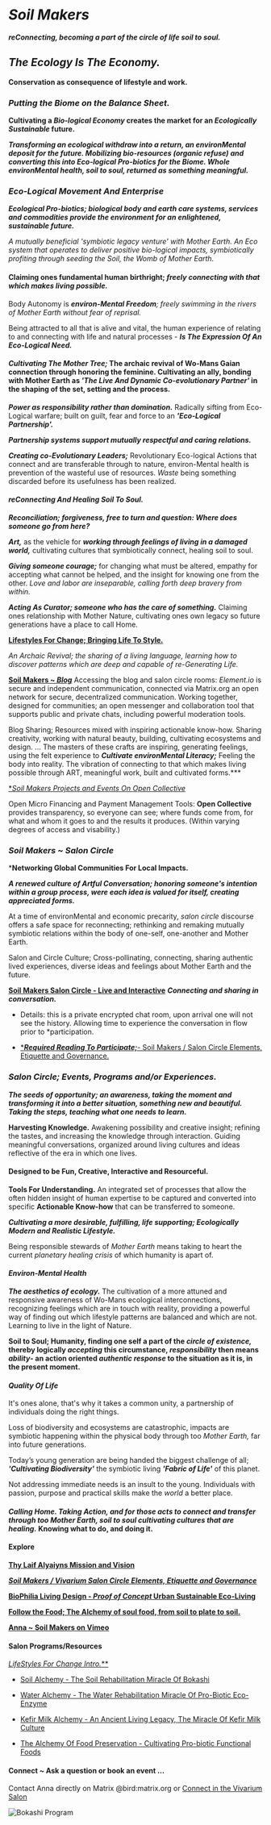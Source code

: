 # *Soil Makers*

***reConnecting, becoming a part of the circle of life soil to soul.***

## *The Ecology Is The Economy.*

**Conservation as consequence of lifestyle and work.**

### *Putting the Biome on the Balance Sheet.*

**Cultivating a *Bio-logical Economy* creates the market for an *Ecologically Sustainable* future.**

***Transforming an ecological withdraw into a return, an environMental deposit for the future. Mobilizing bio-resources (organic refuse) and converting this into Eco-logical Pro-biotics for the Biome. Whole environMental health, soil to soul, returned as something meaningful.***

### *Eco-Logical Movement And Enterprise*

***Ecological Pro-biotics; biological body and earth care systems, services and commodities provide the environment for an enlightened, sustainable future.***

*A mutually beneficial 'symbiotic legacy venture' with Mother Earth. An Eco system that operates to deliver positive bio-logical impacts, symbiotically profiting through seeding the Soil, the Womb of Mother Earth.*

#### Claiming ones fundamental human birthright; *freely connecting with that which makes living possible.*

Body Autonomy is ***environ-Mental Freedom**; freely swimming in the rivers of Mother Earth without fear of reprisal.*

Being attracted to all that is alive and vital, the human experience of relating to and connecting with life and natural processes - ***Is The Expression Of An Eco-Logical Need.***

#### *Cultivating The Mother Tree;* The archaic revival of Wo-Mans Gaian connection through honoring the feminine. Cultivating an ally, bonding with Mother Earth as *'The Live And Dynamic Co-evolutionary Partner'* in the shaping of the set, setting and the process.

***Power as responsibility rather than domination.*** Radically sifting from Eco-Logical warfare; built on guilt, fear and force to an ***'Eco-Logical Partnership'.***

***Partnership systems support mutually respectful and caring relations.***

***Creating co-Evolutionary Leaders;*** Revolutionary Eco-logical Actions that connect and are transferable through to nature, environ-Mental health is prevention of the wasteful use of resources. *Waste* being something discarded before its usefulness has been realized.

#### *reConnecting And Healing Soil To Soul.*

***Reconciliation; forgiveness, free to turn and question: Where does someone go from here?***

***Art,*** as the vehicle for ***working through feelings of living in a damaged world,*** cultivating cultures that symbiotically connect, healing soil to soul.

***Giving someone courage;*** for changing what must be altered, empathy for accepting what cannot be helped, and the insight for knowing one from the other. *Love and labor are inseparable, calling forth deep bravery from within.*

***Acting As Curator; someone who has the care of something.*** Claiming ones relationship with Mother Nature, cultivating ones own legacy so future generations have a place to call Home.

[**Lifestyles For Change; Bringing Life To Style.**](./lifeStylesForChange/lifeStylesForChangeIntro.md)

*An Archaic Revival; the sharing of a living language, learning how to discover patterns which are deep and capable of re-Generating Life.*

[**Soil Makers ~ *Blog***](https://matrix.to/#/!EwezVvVjpxKVCMIuRM:matrix.org?via=matrix.org&via=kde.org&via=converser.eu)
Accessing the blog and salon circle rooms: *Element.io* is secure and independent communication, connected via Matrix.org an open network for secure, decentralized communication. Working together, designed for communities; an open messenger and collaboration tool that supports public and private chats, including powerful moderation tools.

Blog Sharing; Resources mixed with inspiring actionable know-how. Sharing creativity, working with natural beauty, building, cultivating ecosystems and design. ... The masters of these crafts are inspiring, generating feelings, using the felt experience to ***Cultivate environMental Literacy;*** Feeling the body into reality. The vibration of connecting to that which makes living possible through ART, meaningful work, built and cultivated forms.***

[**Soil Makers Projects and Events On *Open Collective**](https://opencollective.com/soil-makers)

Open Micro Financing and Payment Management Tools: **Open Collective** provides transparency, so everyone can see; where funds come from, for what and whom it goes to and the results it produces. (Within varying degrees of access and visability.)

### *Soil Makers ~ *Salon Circle**

***Networking Global Communities For Local Impacts.**

***A renewed culture of Artful Conversation; honoring someone's intention within a group process, were each idea is valued for itself, creating appreciated forms.***

At a time of environMental and economic precarity, *salon circle* discourse offers a safe space for reconnecting; rethinking and remaking mutually symbiotic relations within the body of one-self, one-another and Mother Earth.

Salon and Circle Culture; Cross-pollinating, connecting, sharing authentic lived experiences, diverse ideas and feelings about Mother Earth and the future.

[**Soil Makers Salon Circle - Live and Interactive**](https://matrix.to/#/!LSpVaMCiYQehpJONFF:matrix.org?via=matrix.org&via=t2bot.io&via=stux.chat)
***Connecting and sharing in conversation.***
- Details: this is a private encrypted chat room, upon arrival one will not see the history. Allowing time to experience the conversation in flow prior to *participation.

- [****Required Reading To Participate;***- Soil Makers / Salon Circle Elements, Etiquette and Governance.](./lifeStylesForChange/soilMakersSalonCircleElements.md)

### *Salon Circle; Events, Programs and/or Experiences.*

***The *seeds of opportunity;* an awareness, taking the moment and transforming it into a better situation, something new and beautiful. Taking the steps, teaching what one needs to learn.***

**Harvesting Knowledge.**
Awakening possibility and creative insight; refining the tastes, and increasing the knowledge through interaction. Guiding meaningful conversations, organized around living cultures and ideas reflective of the era in which one lives.

#### Designed to be Fun, Creative, Interactive and Resourceful.

**Tools For Understanding.**
An integrated set of processes that allow the often hidden insight of human expertise to be captured and converted into specific **Actionable Know-how** that can be transferred to someone.

***Cultivating a more desirable, fulfilling, life supporting; Ecologically Modern and Realistic Lifestyle.***

Being responsible stewards of *Mother Earth* means taking to heart the current *planetary healing crisis* of which humanity is apart of.

#### *Environ-Mental Health*

***The aesthetics of ecology.*** The cultivation of a more attuned and responsive awareness of Wo-Mans ecological interconnections, recognizing feelings which are in touch with reality, providing a powerful way of finding out which lifestyle patterns are balanced and which are not. Learning to live in the light of Nature.

**Soil to Soul; Humanity, finding one self a part of the *circle of existence,* thereby logically *accepting* this circumstance, *responsibility* then means *ability*- an action oriented *authentic response* to the situation as it is, in the present moment.**

#### *Quality Of Life*

It's ones alone, that's why it takes a common unity, a partnership of individuals doing the right things.

Loss of biodiversity and ecosystems are catastrophic, impacts are symbiotic happening within the physical body through too *Mother Earth,* far into future generations.

Today’s young generation are being handed the biggest challenge of all; ***'Cultivating Biodiversity'*** the symbiotic living ***'Fabric of Life'*** of this planet.

Not addressing immediate needs is an insult to the young. Individuals with passion, purpose and practical skills make the *world* a better place.

#### *Calling Home. Taking Action, and for those acts to connect and transfer through too Mother Earth, soil to soul cultivating cultures that are healing.* Knowing what to do, and doing it.

#### Explore

[**Thy Laif Alyaiyns Mission and Vision**](./thyLaifAlaiyns.md)

[***Soil Makers / Vivarium Salon Circle Elements, Etiquette and Governance***](./lifeStylesForChange/soilMakersSalonCircleElements.md)

[**BioPhilia Living Design - *Proof of Concept* Urban Sustainable Eco-Living**](./bioPhiliaLivingDesignProofOfConcept/creativeEcoLivingProofOfConcept.md)

[**Follow the Food; The Alchemy of soul food, from soil to plate to soil.**](./soulFood/followTheFood.md)

[**Anna ~ Soil Makers on Vimeo**](https://vimeo.com/soilmakers)

#### Salon Programs/Resources

[***Life*Styles* For Change Intro.***](./lifeStylesForChange/lifeStylesForChangeIntro.md)

- [Soil Alchemy - The Soil Rehabilitation Miracle Of Bokashi](./lifeStylesForChange/soilAlchemy.md)

- [Water Alchemy - The Water Rehabilitation Miracle Of Pro-Biotic Eco-Enzyme](./lifeStylesForChange/waterAlchemy.md)

- [Kefir Milk Alchemy - An Ancient Living Legacy, The Miracle Of Kefir Milk Culture](./lifeStylesForChange/kefirMilkAlchemy.md)

- [The Alchemy Of Food Preservation - Cultivating Pro-biotic Functional Foods](./lifeStylesForChange/lactoFermentbBasicMethod.md)

#### Connect ~ Ask a question or book an event ...
Contact Anna directly on Matrix @bird:matrix.org or [Connect in the Vivarium Salon](https://matrix.to/#/!LSpVaMCiYQehpJONFF:matrix.org)

![Bokashi Program](./eventGallery/bokashiProgram_web.jpg)
